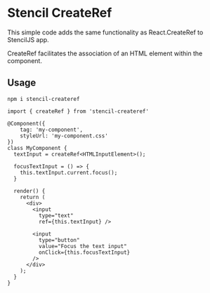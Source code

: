 # Stencil CreateRef

This simple code adds the same functionality as React.CreateRef to StencilJS app.

CreateRef facilitates the association of an HTML element within the component.

## Usage

```
npm i stencil-createref
```

```tsx
import { createRef } from 'stencil-createref'

@Component({
    tag: 'my-component',
    styleUrl: 'my-component.css'
})
class MyComponent {
  textInput = createRef<HTMLInputElement>();

  focusTextInput = () => {
    this.textInput.current.focus();
  }

  render() {
    return (
      <div>
        <input
          type="text"
          ref={this.textInput} />

        <input
          type="button"
          value="Focus the text input"
          onClick={this.focusTextInput}
        />
      </div>
    );
  }
}
```
